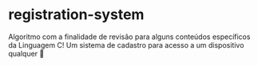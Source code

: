 # registration-system
Algoritmo com a finalidade de revisão para alguns conteúdos específicos da Linguagem C! Um sistema de cadastro para acesso a um dispositivo qualquer 🌱 
